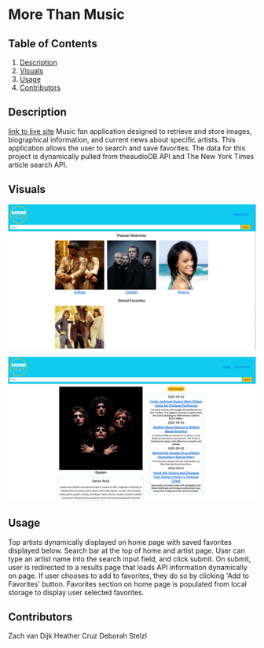 # More Than Music

## Table of Contents
1. [Description](#description)
2. [Visuals](#visuals)
3. [Usage](#Usage)
4. [Contributors](#contributors)

## Description
<!-- TODO: Re-host on heroku -->
[link to live site](https://dstelzl.github.io/more-than-music/)
Music fan application designed to retrieve and store images, biographical information, and current news about specific artists. This application allows the user to search and save favorites. The data for this project is dynamically pulled from theaudioDB API and The New York Times article search API. 


## Visuals
![home page screenshot](./assets/images/HomePage-MoreThanMusic.jpg)

![artist page screenshot](./assets/images/ArtistPage-MoreThanMusic%20(1).jpg)


## Usage
Top artists dynamically displayed on home page with saved favorites displayed below. Search bar at the top of home and artist page. User can type an artist name into the search input field, and click submit. On submit, user is redirected to a results page that loads API information dynamically on page. If user chooses to add to favorites, they do so by clicking 'Add to Favorites' button. Favorites section on home page is populated from local storage to display user selected favorites.


## Contributors
Zach van Dijk
Heather Cruz
Deborah Stelzl